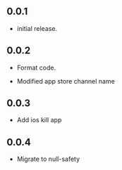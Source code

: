 ## 0.0.1

* initial release.

## 0.0.2

* Format code.

* Modified app store channel name

## 0.0.3

* Add ios kill app

## 0.0.4

* Migrate to null-safety  